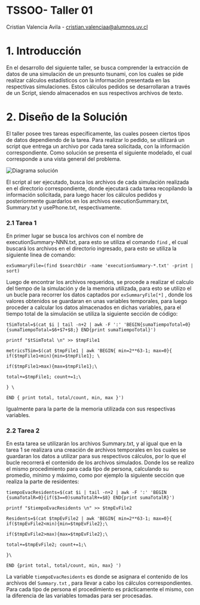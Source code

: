 # TSSOO- Taller 01

Cristian Valencia Avila - cristian.valenciaa@alumnos.uv.cl


# 1. Introducción 
En el desarrollo del siguiente taller, se busca comprender la extracción de datos de una simulación de un presunto tsunami, con los cuales se pide realizar cálculos estadísticos  con la información presentada en las respectivas simulaciones. Estos cálculos pedidos se desarrollaran a través de un Script, siendo almacenados en sus respectivos archivos de texto.

# 2. Diseño de la Solución

El taller posee tres tareas específicamente, las cuales poseen ciertos tipos de datos dependiendo de la tarea. Para realizar lo pedido, se utilizará un script que entrega un archivo por cada tarea solicitada, con la información correspondiente. 
Como solución se presenta el siguiente modelado, el cual corresponde a una vista general del problema.

![Diagrama solución](http://imgfz.com/i/ewBi4Z0.png)


El script al ser ejecutado, busca los archivos de cada simulación realizada en el directorio correspondiente, donde ejecutará cada tarea recopilando la información solicitada, para luego hacer los cálculos pedidos y posteriormente guardarlos en  los archivos executionSummary.txt, Summary.txt y usePhone.txt, respectivamente.

### 2.1 Tarea 1 

En primer lugar se busca los archivos con el nombre de executionSummary-NNN.txt, para esto se utiliza el comando `find` , el cual buscará los archivos en el directorio ingresado, para esto se utiliza la siguiente linea de comando:

`exSummaryFile=(find $searchDir -name 'executionSummary-*.txt' -print | sort)`

Luego de encontrar los archivos requeridos, se procede a realizar el calculo del tiempo de la simulación y de la memoria utilizada, para esto se utilizo el un bucle para recorrer los datos captados por `exSummaryFile[*]` , donde los valores obtenidos se guardaran en unas variables temporales, para luego proceder a calcular los datos almacenados en dichas variables, para el tiempo total de la simulación se utiliza la siguiente sección de código:
```
tSimTotal=$(cat $i | tail -n+2 | awk -F ':' 'BEGIN{sumaTiempoTotal=0}{sumaTiempoTotal=$6+$7+$8;} END{print sumaTiempoTotal}')

printf "$tSimTotal \n" >> $tmpFile1

metricsTSim=$(cat $tmpFile1 | awk 'BEGIN{ min=2**63-1; max=0}{ if($tmpFile1<min){min=$tmpFile1}; \

if($tmpFile1>max){max=$tmpFile1};\

total+=$tmpFile1; count+=1;\

} \

END { print total, total/count, min, max }')
```

Igualmente para la parte de la memoria utilizada con sus respectivas variables.

### 2.2 Tarea 2

En esta tarea se utilizarán los archivos Summary.txt, y al igual que en la tarea 1 se realizara una creación de archivos temporales en los cuales se guardaran los datos a utilizar para sus respectivos cálculos,  por lo que el bucle recorrerá el contenido de los archivos simulados. Donde los se realizo el mismo procedimiento para cada tipo de persona, calculando su promedio, mínimo y máximo, como por ejemplo la siguiente sección que realiza la parte de residentes:
```
tiempoEvacResidents=$(cat $i | tail -n+2 | awk -F ':' 'BEGIN {sumaTotalR=0}{if($3==0)sumaTotalR+=$8} END{print sumaTotalR}')

printf "$tiempoEvacResidents \n" >> $tmpEvFile2

Residents=$(cat $tmpEvFile2 | awk 'BEGIN{ min=2**63-1; max=0}{ if($tmpEvFile2<min){min=$tmpEvFile2};\

if($tmpEvFile2>max){max=$tmpEvFile2};\

total+=$tmpEvFile2; count+=1;\

}\

END {print total, total/count, min, max} ')
```
La variable `tiempoEvacResidents` es donde se asignara el contenido de los archivos del `Summary.txt` , para llevar a cabo los cálculos correspondientes.
Para cada tipo de persona el procedimiento es prácticamente el mismo, con la diferencia de las variables tomadas para ser procesadas.
